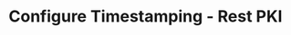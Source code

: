 ﻿# Configure Timestamping - Rest PKI

<!-- link to version in Portuguese -->
<div data-alt-locales="pt-br"></div>
